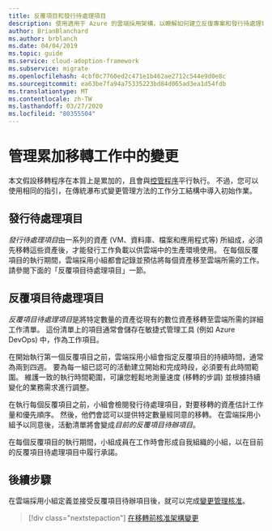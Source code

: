 ```yaml
---
title: 反覆項目和發行待處理項目
description: 使用適用于 Azure 的雲端採用架構，以瞭解如何建立反復專案和發行待處理專案來組織您的工作。
author: BrianBlanchard
ms.author: brblanch
ms.date: 04/04/2019
ms.topic: guide
ms.service: cloud-adoption-framework
ms.subservice: migrate
ms.openlocfilehash: 4cbf0c7760ed2c471e1b462ae2712c544e9d0e8c
ms.sourcegitcommit: ea63be7fa94a75335223bd84d065ad3ea1d54fdb
ms.translationtype: MT
ms.contentlocale: zh-TW
ms.lasthandoff: 03/27/2020
ms.locfileid: "80355504"
---
```

# <a name="manage-change-in-an-incremental-migration-effort"></a>管理累加移轉工作中的變更

本文假設移轉程序在本質上是累加的，且會與[控管程序](../../../govern/index.md)平行執行。 不過，您可以使用相同的指引，在傳統瀑布式變更管理方法的工作分工結構中導入初始作業。

## <a name="release-backlog"></a>發行待處理項目

*發行待處理項目*由一系列的資產 (VM、資料庫、檔案和應用程式等) 所組成，必須先移轉這些資產後，才能發行工作負載以供雲端中的生產環境使用。 在每個反覆項目的執行期間，雲端採用小組都會記錄並預估將每個資產移至雲端所需的工作。 請參閱下面的「反覆項目待處理項目」一節。

## <a name="iteration-backlog"></a>反覆項目待處理項目

*反覆項目待處理項目*是將特定數量的資產從現有的數位資產移轉至雲端所需的詳細工作清單。 這份清單上的項目通常會儲存在敏捷式管理工具 (例如 Azure DevOps) 中，作為工作項目。

在開始執行第一個反覆項目之前，雲端採用小組會指定反覆項目的持續時間，通常為兩到四週。 要為每一組已認可的活動建立開始和完成時段，必須要有此時間範圍。 維護一致的執行時間範圍，可讓您輕鬆地測量速度 (移轉的步調) 並根據持續變化的業務需求進行調整。

在執行每個反覆項目之前，小組會檢閱發行待處理項目，對要移轉的資產估計工作量和優先順序。 然後，他們會認可以提供特定數量經同意的移轉。 在雲端採用小組予以同意後，活動清單將會變成*目前的反覆項目待辦項目*。

在每個反覆項目的執行期間，小組成員在工作時會形成自我組織的小組，以在目前的反覆項目待處理項目中履行承諾。

## <a name="next-steps"></a>後續步驟

在雲端採用小組定義並接受反覆項目待辦項目後，就可以完成[變更管理核准](./approve.md)。

> [!div class="nextstepaction"]
> [在移轉前核准架構變更](./approve.md)
